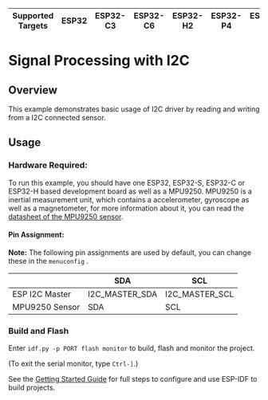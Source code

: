 | Supported Targets | ESP32 | ESP32-C3 | ESP32-C6 | ESP32-H2 | ESP32-P4 | ESP32-S2 | ESP32-S3 |
| ----------------- | ----- | -------- | -------- | -------- | -------- | -------- | -------- |

# Signal Processing with I2C

## Overview

This example demonstrates basic usage of I2C driver by reading and writing from a I2C connected sensor.

## Usage

### Hardware Required:

To run this example, you should have one ESP32, ESP32-S, ESP32-C or ESP32-H based development board as well as a MPU9250. MPU9250 is a inertial measurement unit, which contains a accelerometer, gyroscope as well as a magnetometer, for more information about it, you can read the [datasheet of the MPU9250 sensor](https://invensense.tdk.com/wp-content/uploads/2015/02/PS-MPU-9250A-01-v1.1.pdf).

#### Pin Assignment:

**Note:** The following pin assignments are used by default, you can change these in the `menuconfig` .

|                  | SDA             | SCL           |
| ---------------- | -------------- | -------------- |
| ESP I2C Master   | I2C_MASTER_SDA | I2C_MASTER_SCL |
| MPU9250 Sensor   | SDA            | SCL            |

### Build and Flash

Enter `idf.py -p PORT flash monitor` to build, flash and monitor the project.

(To exit the serial monitor, type ``Ctrl-]``.)

See the [Getting Started Guide](https://docs.espressif.com/projects/esp-idf/en/latest/get-started/index.html) for full steps to configure and use ESP-IDF to build projects.